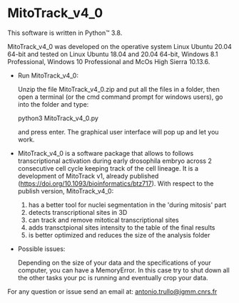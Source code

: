 # MitoTrack_v4_0
This software is written in Python™ 3.8.

MitoTrack_v4_0 was developed on the operative system Linux Ubuntu 20.04 64-bit
    and tested on Linux Ubuntu 18.04 and 20.04 64-bit, Windows 8.1 Professional, Windows 10 Professional and
    McOs High Sierra 10.13.6.

 
- Run MitoTrack_v4_0:

	Unzip the file MitoTrack_v4_0.zip and put all the files in a folder, then open a terminal (or the cmd command 
	prompt for windows users), go into the folder and type:
	
	python3 MitoTrack_v4_0.py
    
    and press enter. The graphical user interface will pop up and let you work.

- MitoTrack_v4_0 is a software package that allows to follows transcriptional activation during early drosophila embryo across
    2 consecutive cell cycle keeping track of the cell lineage. It is a development of MitoTrack v1, already published 
    (https://doi.org/10.1093/bioinformatics/btz717).
    With respect to the publish version, MitoTrack_v4_0:
    1) has a better tool for nuclei segmentation in the 'during mitosis' part
    2) detects transcriptional sites in 3D
    3) can track and remove mitotical transcriptional sites
    4) adds transctpional sites intensity to the table of the final results
    5) is better optimized and reduces the size of the analysis folder 
    
- Possible issues:

    Depending on the size of your data and the specifications of your computer,
    you can have a MemoryError. In this case try to shut down all the other tasks 
    your pc is running and eventually crop your data.	
    
           
For any question or issue send an email at:
    antonio.trullo@igmm.cnrs.fr
